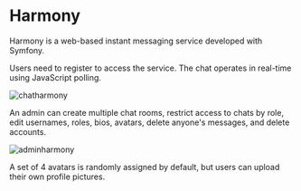 # Harmony
Harmony is a web-based instant messaging service developed with Symfony.

Users need to register to access the service. The chat operates in real-time using JavaScript polling.

![chatharmony](https://github.com/reph-web/harmony/assets/156118543/91e9ce01-134e-4636-a9c7-0f8da68dd90b)

An admin can create multiple chat rooms, restrict access to chats by role, edit usernames, roles, bios, avatars, delete anyone's messages, and delete accounts.

![adminharmony](https://github.com/reph-web/harmony/assets/156118543/e93b3516-42cf-4c59-9b17-ebe61aaaf200)

A set of 4 avatars is randomly assigned by default, but users can upload their own profile pictures.

